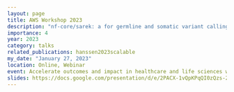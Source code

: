 ```yaml
---
layout: page
title: AWS Workshop 2023
description: "nf-core/sarek: a for germline and somatic variant calling pipeline"
importance: 4
year: 2023
category: talks
related_publications: hanssen2023scalable
my_date: "January 27, 2023"
location: Online, Webinar
event: Accelerate outcomes and impact in healthcare and life sciences with AWS
slides: https://docs.google.com/presentation/d/e/2PACX-1vQpKPqQI0zQzs-2WvE0EHOm2Q78O4t-3ALpo_k6iJx9SXrN1Z1UXCNrH7rbBtzeJMoflcQa-pqUM7AG/embed?start=false&loop=false&delayms=3000
---
```

